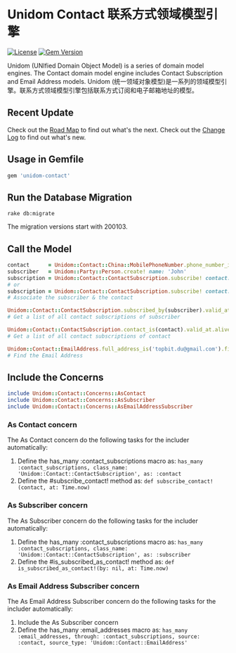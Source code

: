 # Unidom Contact 联系方式领域模型引擎

[![License](https://img.shields.io/badge/license-MIT-green.svg)](http://opensource.org/licenses/MIT)
[![Gem Version](https://badge.fury.io/rb/unidom-contact.svg)](https://badge.fury.io/rb/unidom-contact)

Unidom (UNIfied Domain Object Model) is a series of domain model engines. The Contact domain model engine includes Contact Subscription and Email Address models.
Unidom (统一领域对象模型)是一系列的领域模型引擎。联系方式领域模型引擎包括联系方式订阅和电子邮箱地址的模型。

## Recent Update
Check out the [Road Map](ROADMAP.md) to find out what's the next.
Check out the [Change Log](CHANGELOG.md) to find out what's new.

## Usage in Gemfile
```ruby
gem 'unidom-contact'
```

## Run the Database Migration
```shell
rake db:migrate
```
The migration versions start with 200103.

## Call the Model
```ruby
contact      = Unidom::Contact::China::MobilePhoneNumber.phone_number_is('13912345678').valid_at.alive.first_or_create!
subscriber   = Unidom::Party::Person.create! name: 'John'
subscription = Unidom::Contact::ContactSubscription.subscribe! contact: contact, subscriber: subscriber, name: 'John Mobile', primary: true, grade: 0, priority: 0, opened_at: Time.now
# or
subscription = Unidom::Contact::ContactSubscription.subscribe! contact: contact, subscriber: subscriber
# Associate the subscriber & the contact

Unidom::Contact::ContactSubscription.subscribed_by(subscriber).valid_at.alive
# Get a list of all contact subscriptions of subscriber

Unidom::Contact::ContactSubscription.contact_is(contact).valid_at.alive
# Get a list of all contact subscriptions of contact

Unidom::Contact::EmailAddress.full_address_is('topbit.du@gmail.com').first
# Find the Email Address

```

## Include the Concerns
```ruby
include Unidom::Contact::Concerns::AsContact
include Unidom::Contact::Concerns::AsSubscriber
include Unidom::Contact::Concerns::AsEmailAddressSubscriber
```

### As Contact concern
The As Contact concern do the following tasks for the includer automatically:  
1. Define the has_many :contact_subscriptions macro as: ``has_many :contact_subscriptions, class_name: 'Unidom::Contact::ContactSubscription', as: :contact``
2. Define the #subscribe_contact! method as: ``def subscribe_contact!(contact, at: Time.now)``

### As Subscriber concern
The As Subscriber concern do the following tasks for the includer automatically:  
1. Define the has_many :contact_subscriptions macro as: ``has_many :contact_subscriptions, class_name: 'Unidom::Contact::ContactSubscription', as: :subscriber``
2. Define the #is_subscribed_as_contact! method as: ``def is_subscribed_as_contact!(by: nil, at: Time.now)``

### As Email Address Subscriber concern
The As Email Address Subscriber concern do the following tasks for the includer automatically:  
1. Include the As Subscriber concern
2. Define the has_many :email_addresses macro as: ``has_many :email_addresses, through: :contact_subscriptions, source: :contact, source_type: 'Unidom::Contact::EmailAddress'``
